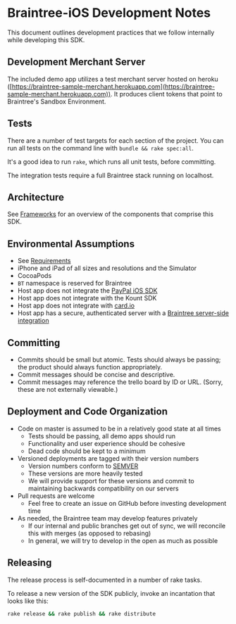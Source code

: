 # Braintree-iOS Development Notes

This document outlines development practices that we follow internally while developing this SDK.

## Development Merchant Server

The included demo app utilizes a test merchant server hosted on heroku ([https://braintree-sample-merchant.herokuapp.com](https://braintree-sample-merchant.herokuapp.com)). It
produces client tokens that point to Braintree's Sandbox Environment.

## Tests

There are a number of test targets for each section of the project. You can run all tests on the command line with `bundle && rake spec:all`. 

It's a good idea to run `rake`, which runs all unit tests, before committing.

The integration tests require a full Braintree stack running on localhost.

## Architecture

See [Frameworks](Frameworks.markdown) for an overview of the components that comprise this SDK.

## Environmental Assumptions

* See [Requirements](https://developers.braintreepayments.com/guides/client-sdk/setup/ios/v4#requirements)
* iPhone and iPad of all sizes and resolutions and the Simulator
* CocoaPods
* `BT` namespace is reserved for Braintree
* Host app does not integrate the [PayPal iOS SDK](https://github.com/paypal/paypal-ios-sdk)
* Host app does not integrate with the Kount SDK
* Host app does not integrate with [card.io](https://www.card.io/)
* Host app has a secure, authenticated server with a [Braintree server-side integration](https://developers.braintreepayments.com/ios/start/hello-server)

## Committing

* Commits should be small but atomic. Tests should always be passing; the product should always function appropriately.
* Commit messages should be concise and descriptive.
* Commit messages may reference the trello board by ID or URL. (Sorry, these are not externally viewable.)

## Deployment and Code Organization

* Code on master is assumed to be in a relatively good state at all times
  * Tests should be passing, all demo apps should run
  * Functionality and user experience should be cohesive
  * Dead code should be kept to a minimum
* Versioned deployments are tagged with their version numbers
  * Version numbers conform to [SEMVER](http://semver.org)
  * These versions are more heavily tested
  * We will provide support for these versions and commit to maintaining backwards compatibility on our servers
* Pull requests are welcome
  * Feel free to create an issue on GitHub before investing development time
* As needed, the Braintree team may develop features privately
  * If our internal and public branches get out of sync, we will reconcile this with merges (as opposed to rebasing)
  * In general, we will try to develop in the open as much as possible

## Releasing

The release process is self-documented in a number of rake tasks.

To release a new version of the SDK publicly, invoke an incantation that looks like this:

```sh
rake release && rake publish && rake distribute
```
